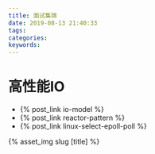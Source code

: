 ```yaml
---
title: 面试集锦
date: 2019-08-13 21:40:33
tags:
categories:
keywords:
---
```


# 高性能IO

- {% post_link io-model %}
- {% post_link reactor-pattern %}
- {% post_link linux-select-epoll-poll %}



{% asset_img slug [title] %}
<!-- more -->

